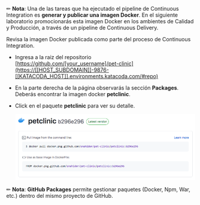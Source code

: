 
✏ **Nota**: Una de las tareas que ha ejecutado el pipeline de Continuous Integration es **generar y publicar una imagen Docker**. En el siguiente laboratorio promocionarás esta imagen Docker en los ambientes de Calidad y Producción, a través de un pipeline de Continuous Delivery.

Revisa la imagen Docker publicada como parte del proceso de Continuous Integration.

* Ingresa a la raiz del repositorio [https://github.com/[your_username]/pet-clinic](https://[[HOST_SUBDOMAIN]]-9876-[[KATACODA_HOST]].environments.katacoda.com/#repo)

* En la parte derecha de la página observarás la sección **Packages**. Deberás encontrar la imagen docker **petclinic**.

* Click en el paquete **petclinic** para ver su detalle.

    ![GitHub Docker Image](./assets/github-docker-image.png)

✏ **Nota**: **GitHub Packages** permite gestionar paquetes (Docker, Npm, War, etc.) dentro del mismo proyecto de GitHub.